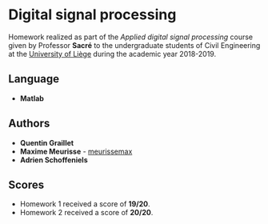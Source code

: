 # Digital signal processing

Homework realized as part of the *Applied digital signal processing* course given by Professor **Sacré** to the undergraduate students of Civil Engineering at the [University of Liège](https://www.uliege.be/) during the academic year 2018-2019.

## Language

* **Matlab**

## Authors

* **Quentin Graillet**
* **Maxime Meurisse** - [meurissemax](https://github.com/meurissemax)
* **Adrien Schoffeniels**

## Scores

* Homework 1 received a score of **19/20**.
* Homework 2 received a score of **20/20**.
